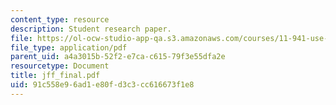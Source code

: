 ```yaml
---
content_type: resource
description: Student research paper.
file: https://ol-ocw-studio-app-qa.s3.amazonaws.com/courses/11-941-use-of-joint-fact-finding-in-science-intensive-policy-disputes-part-i-fall-2003/91c558e96ad1e80fd3c3cc616673f1e8_jff_final.pdf
file_type: application/pdf
parent_uid: a4a3015b-52f2-e7ca-c615-79f3e55dfa2e
resourcetype: Document
title: jff_final.pdf
uid: 91c558e9-6ad1-e80f-d3c3-cc616673f1e8
---
```

